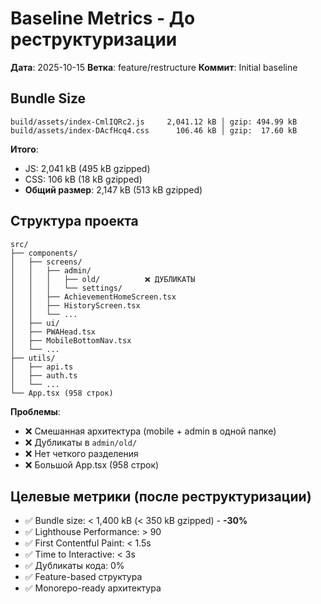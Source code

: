 # Baseline Metrics - До реструктуризации

**Дата**: 2025-10-15
**Ветка**: feature/restructure
**Коммит**: Initial baseline

## Bundle Size

```
build/assets/index-CmlIQRc2.js     2,041.12 kB │ gzip: 494.99 kB
build/assets/index-DAcfHcq4.css      106.46 kB │ gzip:  17.60 kB
```

**Итого**:
- JS: 2,041 kB (495 kB gzipped)
- CSS: 106 kB (18 kB gzipped)
- **Общий размер**: 2,147 kB (513 kB gzipped)

## Структура проекта

```
src/
├── components/
│   ├── screens/
│   │   ├── admin/
│   │   │   ├── old/          ❌ ДУБЛИКАТЫ
│   │   │   └── settings/
│   │   ├── AchievementHomeScreen.tsx
│   │   ├── HistoryScreen.tsx
│   │   └── ...
│   ├── ui/
│   ├── PWAHead.tsx
│   ├── MobileBottomNav.tsx
│   └── ...
├── utils/
│   ├── api.ts
│   ├── auth.ts
│   └── ...
└── App.tsx (958 строк)
```

**Проблемы**:
- ❌ Смешанная архитектура (mobile + admin в одной папке)
- ❌ Дубликаты в `admin/old/`
- ❌ Нет четкого разделения
- ❌ Большой App.tsx (958 строк)

## Целевые метрики (после реструктуризации)

- ✅ Bundle size: < 1,400 kB (< 350 kB gzipped) - **-30%**
- ✅ Lighthouse Performance: > 90
- ✅ First Contentful Paint: < 1.5s
- ✅ Time to Interactive: < 3s
- ✅ Дубликаты кода: 0%
- ✅ Feature-based структура
- ✅ Monorepo-ready архитектура

